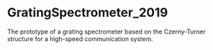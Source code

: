 # GratingSpectrometer_2019
The prototype of a grating spectrometer based on the Czerny-Turner structure for a high-speed communication system.
